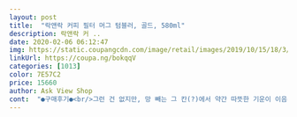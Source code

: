 ```yaml
---
layout: post 
title:  "락앤락 커피 필터 머그 텀블러, 골드, 580ml" 
description: 락앤락 커 ..
date: 2020-02-06 06:12:47 
img: https://static.coupangcdn.com/image/retail/images/2019/10/15/18/3/ed288035-36b6-4664-8a49-05db01cd2983.jpg 
linkUrl: https://coupa.ng/bokqqV 
categories: [1013] 
color: 7E57C2 
price: 15660 
author: Ask View Shop 
cont:  "●구매후기●<br/>그런 건 없지만, 망 빼는 그 칸(?)에서 약간 따뜻한 기운이 이음새 있는 공간에서 새어나오긴 하네요.<br/><br/>나갈때는 잠금덥개쓰면되네요<br/>락앤락 머그텀블러들 좋아해서 찾다가 용량 크고 예쁘기도 해서 구입했어요.<br/><br/>망 있는 상태로 마시고 싶은데 그런 구조는 아니라서, 뚜껑 열고, 다시 망 돌려서 제거해야 텀블러 채로 마실 수 있어요.<br/><br/>망도 촘촘하고, 처음엔 돌려서 여는 줄 모르고 그냥 빼려고 용 썼네요.<br/><br/>망을 분리하면 우리가 아는 텀블러처럼 좁은 구멍으로 먹는 그런 구조가 아니라, 머그컵 같이 변신해 마시는 구조가 되는 거네요.<br/><br/>밀폐인점(들고다녀도 안샌다는점)<br/>설명에 보면 뜨거운 물을 부었을때, 외부에 열이 전해지면 불량이랬는데,<br/>손잡이가 있는점<br/>아니네요.<br/> 후기 쓰다가 다시 보니, 망도 분리가 되네요.<br/><br/>암튼 모양도 고급지고 좋아요.<br/><br/>용량이 큰점<br/>이 마음에 들어 구매하였습니다<br/>이제껏 써온 텀블러중 최고<br/>좋아용♥<br/>집에서는 위에마개안덮고 빅머그처럼쓰고<br/>짱 좋아요<br/>차망이 있는점<br/>" 
---
```

